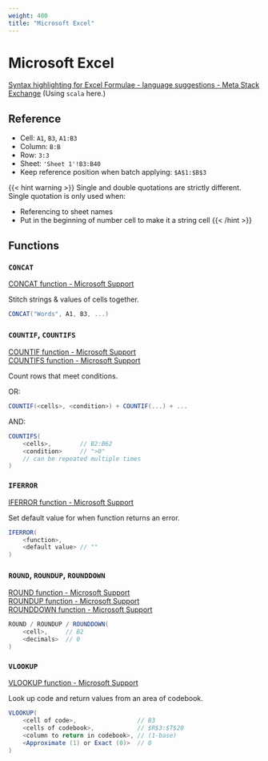 ```yaml
---
weight: 400
title: "Microsoft Excel"
---
```


# Microsoft Excel

[Syntax highlighting for Excel Formulae - language suggestions - Meta Stack Exchange](https://meta.stackexchange.com/questions/362351/syntax-highlighting-for-excel-formulae-language-suggestions) (Using `scala` here.)

## Reference

- Cell: `A1`, `B3`, `A1:B3`
- Column: `B:B`
- Row: `3:3`
- Sheet: `'Sheet 1'!B3:B40`
- Keep reference position when batch applying: `$A$1:$B$3`

{{< hint warning >}}
Single and double quotations are strictly different. Single quotation is only used when:

- Referencing to sheet names
- Put in the beginning of number cell to make it a string cell
{{< /hint >}}

## Functions

### `CONCAT`

[CONCAT function - Microsoft Support](https://support.microsoft.com/en-us/office/concat-function-9b1a9a3f-94ff-41af-9736-694cbd6b4ca2)

Stitch strings \& values of cells together.

```scala
CONCAT("Words", A1, B3, ...)
```

### `COUNTIF`, `COUNTIFS`

[COUNTIF function - Microsoft Support](https://support.microsoft.com/en-au/office/countif-function-e0de10c6-f885-4e71-abb4-1f464816df34)  
[COUNTIFS function - Microsoft Support](https://support.microsoft.com/en-us/office/countifs-function-dda3dc6e-f74e-4aee-88bc-aa8c2a866842)

Count rows that meet conditions.

OR:

```scala
COUNTIF(<cells>, <condition>) + COUNTIF(...) + ...
```

AND:

```scala
COUNTIFS(
    <cells>,        // B2:B62
    <condition>     // ">0"
    // can be repeated multiple times
)
```

### `IFERROR`

[IFERROR function - Microsoft Support](https://support.microsoft.com/en-us/office/iferror-function-c526fd07-caeb-47b8-8bb6-63f3e417f611)

Set default value for when function returns an error.

```scala
IFERROR(
    <function>,
    <default value> // ""
)
```

### `ROUND`, `ROUNDUP`, `ROUNDDOWN`

[ROUND function - Microsoft Support](https://support.microsoft.com/en-au/office/round-function-c018c5d8-40fb-4053-90b1-b3e7f61a213c)  
[ROUNDUP function - Microsoft Support](https://support.microsoft.com/en-us/office/roundup-function-f8bc9b23-e795-47db-8703-db171d0c42a7)  
[ROUNDDOWN function - Microsoft Support](https://support.microsoft.com/en-us/office/rounddown-function-2ec94c73-241f-4b01-8c6f-17e6d7968f53)

```scala
ROUND / ROUNDUP / ROUNDDOWN(
    <cell>,     // B2
    <decimals>  // 0
)
```

### `VLOOKUP`

[VLOOKUP function - Microsoft Support](https://support.microsoft.com/en-us/office/vlookup-function-0bbc8083-26fe-4963-8ab8-93a18ad188a1)

Look up code and return values from an area of codebook.

```scala
VLOOKUP(
    <cell of code>,                 // B3
    <cells of codebook>,            // $R$3:$T$20
    <column to return in codebook>, // (1-base)
    <Approximate (1) or Exact (0)>  // 0
)
```
